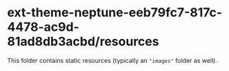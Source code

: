 # ext-theme-neptune-eeb79fc7-817c-4478-ac9d-81ad8db3acbd/resources

This folder contains static resources (typically an `"images"` folder as well).
